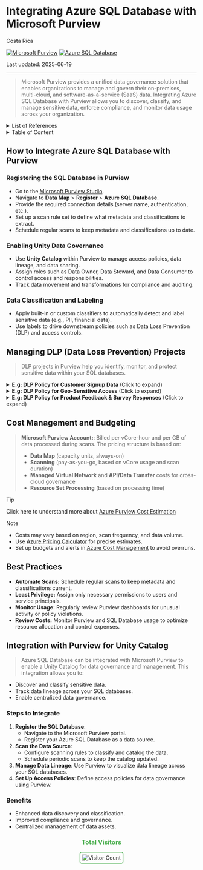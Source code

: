 # Integrating Azure SQL Database with Microsoft Purview

Costa Rica

[![Microsoft Purview](https://img.shields.io/badge/Microsoft-Purview-blue)](https://learn.microsoft.com/en-us/azure/purview/)
[![Azure SQL Database](https://img.shields.io/badge/Azure-SQL-blue)](https://learn.microsoft.com/en-us/azure/sql-database/)

Last updated: 2025-06-19

---

> Microsoft Purview provides a unified data governance solution that enables organizations to manage and govern their on-premises, multi-cloud, and software-as-a-service (SaaS) data. Integrating Azure SQL Database with Purview allows you to discover, classify, and manage sensitive data, enforce compliance, and monitor data usage across your organization.

<details>
<summary>List of References</summary>

- [Microsoft Purview Documentation](https://learn.microsoft.com/en-us/azure/purview/)
- [Azure SQL Database Documentation](https://learn.microsoft.com/en-us/azure/sql-database/)
- [Purview Data Loss Prevention](https://learn.microsoft.com/en-us/azure/purview/concept-data-loss-prevention)
- [Azure Pricing Calculator](https://azure.microsoft.com/en-us/pricing/calculator/)

</details>

<details>
<summary>Table of Content</summary>

- [How to Integrate Azure SQL Database with Purview](#how-to-integrate-azure-sql-database-with-purview)
   - [Registering the SQL Database in Purview](#registering-the-sql-database-in-purview)
   - [Enabling Unity Data Governance](#enabling-unity-data-governance)
   - [Data Classification and Labeling](#data-classification-and-labeling)
- [Managing DLP Data Loss Prevention Projects](#managing-dlp-data-loss-prevention-projects)
- [Cost Management and Budgeting](#cost-management-and-budgeting)
- [Best Practices](#best-practices)
- [Integration with Purview for Unity Catalog](#integration-with-purview-for-unity-catalog)
   - [Steps to Integrate](#steps-to-integrate)
   - [Benefits](#benefits)

</details>

## How to Integrate Azure SQL Database with Purview

### Registering the SQL Database in Purview

- Go to the [Microsoft Purview Studio](https://web.purview.azure.com/).
- Navigate to **Data Map** > **Register** > **Azure SQL Database**.
- Provide the required connection details (server name, authentication, etc.).
- Set up a scan rule set to define what metadata and classifications to extract.
- Schedule regular scans to keep metadata and classifications up to date.

### Enabling Unity Data Governance

- Use **Unity Catalog** within Purview to manage access policies, data lineage, and data sharing.
- Assign roles such as Data Owner, Data Steward, and Data Consumer to control access and responsibilities.
- Track data movement and transformations for compliance and auditing.

### Data Classification and Labeling

- Apply built-in or custom classifiers to automatically detect and label sensitive data (e.g., PII, financial data).
- Use labels to drive downstream policies such as Data Loss Prevention (DLP) and access controls.

## Managing DLP (Data Loss Prevention) Projects

> DLP projects in Purview help you identify, monitor, and protect sensitive data within your SQL databases.

<details>
<summary><b>E.g: DLP Policy for Customer Signup Data</b> (Click to expand)</summary>

> Secure sensitive information submitted during user registration flows.

**Steps:**
1. **Create a DLP Policy:** Apply to tables like `UserAccounts`, `RegistrationForms`, or `NewCustomers`.
2. **Define Detection Rules:** Detect fields like name, email, contact number, and national IDs.
3. **Set Actions:**  
   - Redact sensitive fields for non-customer-service roles.  
   - Block export of records with incomplete user verification.
4. **Monitor and Audit:** Log weekly metrics on account access by department.

</details>

<details>
<summary><b>E.g: DLP Policy for Geo-Sensitive Access</b> (Click to expand)</summary>

> Restrict access to localized customer data based on geographic region (e.g., Costa Rica customers).

**Steps:**
1. **Create a DLP Policy:** Filter tables like `Orders`, `SupportRequests`, or `UserPreferences` with `country_code = 'CR'`.
2. **Define Detection Rules:** Use country-based tagging and IP-based access logging.
3. **Set Actions:**  
   - Require additional authentication when data is accessed from non-local regions.  
   - Alert regional data stewards for out-of-pattern queries.
4. **Monitor and Audit:** Use Purview to trace anomalies in data flow and access trends by geography.

</details>

<details>
<summary><b>E.g: DLP Policy for Product Feedback & Survey Responses</b> (Click to expand)</summary>

> Safeguard subjective customer inputs that may contain unstructured PII.

**Steps:**
1. **Create a DLP Policy:** Apply to columns like `feedback_text`, `support_notes`, or `survey_responses`.
2. **Define Detection Rules:** Use natural language classifiers to identify PII embedded in comments.
3. **Set Actions:**  
   - Mask responses by default and allow reveal only to specific analysts.  
   - Flag and redact offensive or unfiltered content before storage.
4. **Monitor and Audit:** Review flagged content for moderation effectiveness.

</details>

## Cost Management and Budgeting

> **Microsoft Purview Account:**: Billed per vCore-hour and per GB of data processed during scans.
> The pricing structure is based on:
> - **Data Map** (capacity units, always-on)
> - **Scanning** (pay-as-you-go, based on vCore usage and scan duration)
> - **Managed Virtual Network** and **API/Data Transfer** costs for cross-cloud governance
> - **Resource Set Processing** (based on processing time)

> [!TIP]
> Click here to understand more about [Azure Purview Cost Estimation](../../Purview/Cost-Estimation.md)

> [!NOTE]
> - Costs may vary based on region, scan frequency, and data volume.
> - Use [Azure Pricing Calculator](https://azure.microsoft.com/en-us/pricing/calculator/) for precise estimates.
> - Set up budgets and alerts in [Azure Cost Management](https://learn.microsoft.com/en-us/azure/cost-management-billing/costs/) to avoid overruns.

## Best Practices

- **Automate Scans:** Schedule regular scans to keep metadata and classifications current.
- **Least Privilege:** Assign only necessary permissions to users and service principals.
- **Monitor Usage:** Regularly review Purview dashboards for unusual activity or policy violations.
- **Review Costs:** Monitor Purview and SQL Database usage to optimize resource allocation and control expenses.

## Integration with Purview for Unity Catalog

> Azure SQL Database can be integrated with Microsoft Purview to enable a Unity Catalog for data governance and management. This integration allows you to:

- Discover and classify sensitive data.
- Track data lineage across your SQL databases.
- Enable centralized data governance.

### Steps to Integrate

1. **Register the SQL Database**:
   - Navigate to the Microsoft Purview portal.
   - Register your Azure SQL Database as a data source.
2. **Scan the Data Source**:
   - Configure scanning rules to classify and catalog the data.
   - Schedule periodic scans to keep the catalog updated.
3. **Manage Data Lineage**: Use Purview to visualize data lineage across your SQL databases.
4. **Set Up Access Policies**: Define access policies for data governance using Purview.

### Benefits

- Enhanced data discovery and classification.
- Improved compliance and governance.
- Centralized management of data assets.

<div align="center">
  <h3 style="color: #4CAF50;">Total Visitors</h3>
  <img src="https://profile-counter.glitch.me/brown9804/count.svg" alt="Visitor Count" style="border: 2px solid #4CAF50; border-radius: 5px; padding: 5px;"/>
</div>
